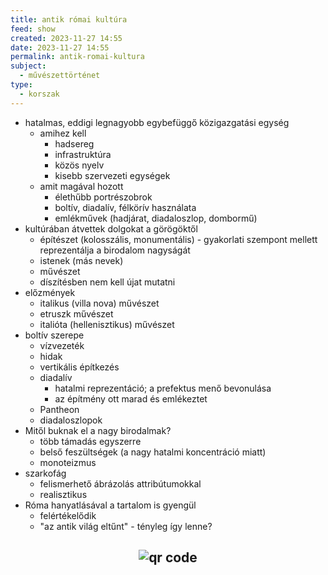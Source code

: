 ```yaml
---
title: antik római kultúra
feed: show
created: 2023-11-27 14:55
date: 2023-11-27 14:55
permalink: antik-romai-kultura
subject:
  - művészettörténet
type:
  - korszak
---
```

- hatalmas, eddigi legnagyobb egybefüggő közigazgatási egység
	- amihez kell
		- hadsereg
		- infrastruktúra
		- közös nyelv
		- kisebb szervezeti egységek
	- amit magával hozott
		- élethűbb portrészobrok
		- boltív, diadalív, félkörív használata
		- emlékművek (hadjárat, diadaloszlop, dombormű)
- kultúrában átvettek dolgokat a görögöktől
	- építészet (kolosszális, monumentális) - gyakorlati szempont mellett reprezentálja a birodalom nagyságát
	- istenek (más nevek)
	- művészet
	- díszítésben nem kell újat mutatni
- előzmények
	- italikus (villa nova) művészet
	- etruszk művészet
	- italióta (hellenisztikus) művészet
- boltív szerepe
	- vízvezeték
	- hidak
	- vertikális építkezés
	- diadalív
		- hatalmi reprezentáció; a prefektus menő bevonulása
		- az építmény ott marad és emlékeztet
	- Pantheon
	- diadaloszlopok
- Mitől buknak el a nagy birodalmak?
	- több támadás egyszerre
	- belső feszültségek (a nagy hatalmi koncentráció miatt)
	- monoteizmus
- szarkofág
	- felismerhető ábrázolás attribútumokkal
	- realisztikus
- Róma hanyatlásával a tartalom is gyengül
	- felértékelődik
	- "az antik világ eltűnt" - tényleg így lenne?



## <p style="text-align: center;"><img src="https://chart.googleapis.com/chart?cht=qr&chl=https://notes.andrasdenes.com/antik-romai-kultura&chs=180x180&choe=UTF-8&chld=L|2" alt="qr code"></p>

